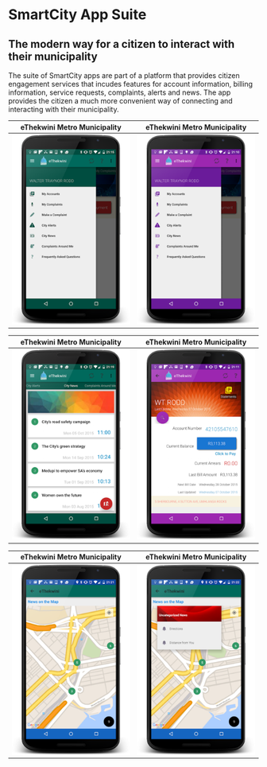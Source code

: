 # SmartCity App Suite
## The modern way for a citizen to interact with their municipality

The suite of SmartCity apps are part of a platform that provides citizen engagement services that incudes features for account information, billing information, service requests, complaints, alerts and news. The app provides the citizen a much more convenient way of connecting and interacting with their municipality. 

eThekwini Metro Municipality | eThekwini Metro Municipality
------------ | -------------
![Alt text](/CityApps006/CitizenApp-eThekwini/screens/d6.png?raw=true "eThekwini App") | ![Alt text](/CityApps006/CitizenApp-eThekwini/screens/d2.png?raw=true "eThekwini App")

eThekwini Metro Municipality | eThekwini Metro Municipality
------------ | -------------
![Alt text](/CityApps006/CitizenApp-eThekwini/screens/d8.png?raw=true "eThekwini App") | ![Alt text](/CityApps006/CitizenApp-eThekwini/screens/d3.png?raw=true "eThekwini App")

eThekwini Metro Municipality | eThekwini Metro Municipality
------------ | -------------
![Alt text](/CityApps006/CitizenApp-eThekwini/screens/d9.png?raw=true "eThekwini App") | ![Alt text](/CityApps006/CitizenApp-eThekwini/screens/d10.png?raw=true "eThekwini App")

